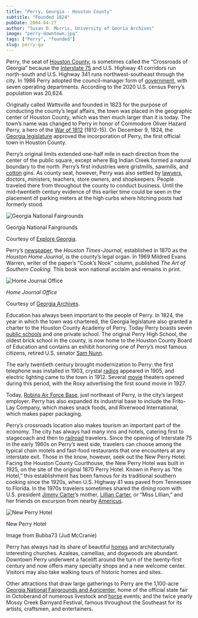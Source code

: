 ```yaml
---
title: "Perry, Georgia - Houston County"
subtitle: "Founded 1824"
pubDate: 2004-04-27
author: "Susan D. Morris, University of Georia Archives"
image: "perry-downtown.jpg"
tags: ["Perry", "founded"]
slug: perry-ga
---
```


Perry, the seat of [Houston County](/articles/counties-cities-neighborhoods/houston-county/), is sometimes called the “Crossroads of Georgia” because the [Interstate 75](/articles/business-economy/interstate-highway-system/) and U.S. Highway 41 corridors run north-south and U.S. Highway 341 runs northwest-southeast through the city. In 1986 Perry adopted the council-manager form of [government](/articles/counties-cities-neighborhoods/georgias-city-governments/), with seven operating departments. According to the 2020 U.S. census Perry’s population was 20,624.

Originally called Wattsville and founded in 1823 for the purpose of conducting the county’s legal affairs, the town was placed in the geographic center of Houston County, which was then much larger than it is today. The town’s name was changed to Perry in honor of Commodore Oliver Hazard Perry, a hero of the [War of 1812](/articles/history-archaeology/war-of-1812-and-georgia/) (1812-15). On December 9, 1824, the [Georgia legislature](/articles/government-politics/georgia-general-assembly/) approved the incorporation of Perry, the first official town in Houston County.

Perry’s original limits extended one-half mile in each direction from the center of the public square, except where Big Indian Creek formed a natural boundary to the north. Perry’s first industries were gristmills, sawmills, and [cotton](/articles/business-economy/cotton/) gins. As county seat, however, Perry was also settled by [lawyers](/articles/government-politics/legal-profession/), doctors, ministers, teachers, store owners, and shopkeepers. People traveled there from throughout the county to conduct business. Until the mid–twentieth century evidence of this earlier time could be seen in the placement of parking meters at the high curbs where hitching posts had formerly stood.

![Georgia National Fairgrounds](https://www.georgiaencyclopedia.org/wp-content/uploads/2021/02/georgia-national-fairgrounds_001-1024x683.jpg)

Georgia National Fairgrounds

Courtesy of [Explore Georgia](https://www.exploregeorgia.org/).

Perry’s [newspaper](/articles/arts-culture/nineteenth-century-georgia-newspapers/), the _Houston Times-Journal_, established in 1870 as the _Houston Home Journal_, is the county’s legal organ. In 1969 Mildred Evans Warren, writer of the paper’s “Cook’s Nook” column, published _The Art of Southern Cooking._ This book won national acclaim and remains in print.

![Home Journal Office](https://www.georgiaencyclopedia.org/wp-content/uploads/2021/02/home-journal-office_001.jpg)

_Home Journal Office_

Courtesy of [Georgia Archives](https://www.georgiaarchives.org/).

Education has always been important to the people of Perry. In 1824, the year in which the town was chartered, the Georgia legislature also granted a charter to the Houston County Academy of Perry. Today Perry boasts seven [public schools](/articles/education/public-education-prek-12/) and one private school. The original Perry High School, the oldest brick school in the county, is now home to the Houston County Board of Education and contains an exhibit honoring one of Perry’s most famous citizens, retired U.S. senator [Sam Nunn](/articles/government-politics/sam-nunn-b-1938/).

The early twentieth century brought modernization to Perry: the first telephone was installed in 1903, crystal [radios](/articles/arts-culture/radio-broadcasting/) appeared in 1905, and electric lighting came to the town in 1912. Several [movie](/articles/arts-culture/film-industry-in-georgia/) theaters opened during this period, with the Roxy advertising the first sound movie in 1927.

Today, [Robins Air Force Base](/articles/government-politics/robins-air-force-base/), just northeast of Perry, is the city’s largest employer. Perry has also expanded its industrial base to include the Frito-Lay Company, which makes snack foods, and Riverwood International, which makes paper packaging.

Perry’s crossroads location also makes tourism an important part of the economy. The city has always had many inns and hotels, catering first to stagecoach and then to [railroad](/articles/business-economy/railroads/) travelers. Since the opening of Interstate 75 in the early 1960s on Perry’s west side, travelers can choose among the typical chain motels and fast-food restaurants that one encounters at any interstate exit. Those in the know, however, seek out the New Perry Hotel. Facing the Houston County Courthouse, the New Perry Hotel was built in 1925, on the site of the original 1870 Perry Hotel. Known in Perry as “the Hotel,” this establishment has been famous for its traditional southern cooking since the 1920s, when U.S. Highway 41 was paved from Tennessee to Florida. In the 1970s travelers sometimes shared the dining room with U.S. president [Jimmy Carter](/articles/people/jimmy-carter-b-1924/)’s mother, [Lillian Carter](/articles/history-archaeology/carter-family/), or “Miss Lillian,” and her friends on excursion from nearby [Americus](/articles/counties-cities-neighborhoods/americus/).

![New Perry Hotel](https://www.georgiaencyclopedia.org/wp-content/uploads/2021/02/new-perry-hotel_001-1024x447.jpg)

New Perry Hotel

Image from Bubba73 (Jud McCranie)

Perry has always had its share of beautiful [homes](/articles/arts-culture/house-types/) and architecturally interesting churches. Azaleas, camellias, and dogwoods are abundant. Downtown Perry underwent a facelift around the turn of the twenty-first century and now offers many specialty shops and a new welcome center. Visitors may also take walking tours of historic homes and sites.

Other attractions that draw large gatherings to Perry are the 1,100-acre [Georgia National Fairgrounds and Agricenter](/articles/business-economy/georgia-national-fairgrounds-and-agricenter/), home of the official state fair in Octoberand of numerous livestock and [horse](/articles/business-economy/horses/) events; and the twice yearly Mossy Creek Barnyard Festival, famous throughout the Southeast for its artists, craftsmen, and entertainers.
